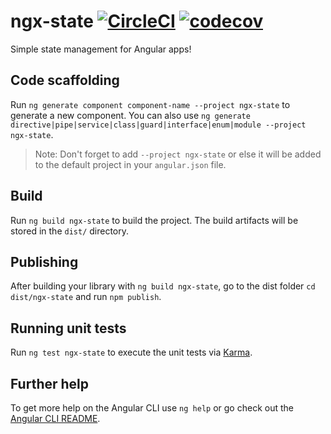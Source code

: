 # ngx-state [![CircleCI](https://circleci.com/gh/devlimelabs/ngx-state/tree/master.svg?style=svg&circle-token=08611d93f1898392311a4fc6b6fe87f48eaa5ad7)](https://circleci.com/gh/devlimelabs/ngx-state/tree/master) [![codecov](https://codecov.io/gh/devlimelabs/ngx-state/branch/master/graph/badge.svg)](https://codecov.io/gh/devlimelabs/ngx-state)

Simple state management for Angular apps!

## Code scaffolding

Run `ng generate component component-name --project ngx-state` to generate a new component. You can also use `ng generate directive|pipe|service|class|guard|interface|enum|module --project ngx-state`.
> Note: Don't forget to add `--project ngx-state` or else it will be added to the default project in your `angular.json` file. 

## Build

Run `ng build ngx-state` to build the project. The build artifacts will be stored in the `dist/` directory.

## Publishing

After building your library with `ng build ngx-state`, go to the dist folder `cd dist/ngx-state` and run `npm publish`.

## Running unit tests

Run `ng test ngx-state` to execute the unit tests via [Karma](https://karma-runner.github.io).

## Further help

To get more help on the Angular CLI use `ng help` or go check out the [Angular CLI README](https://github.com/angular/angular-cli/blob/master/README.md).
